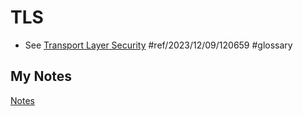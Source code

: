 # TLS
- See [Transport Layer Security](transport-layer-security.md) #ref/2023/12/09/120659 #glossary
## My Notes
[Notes](mynotes/tls-notes.md)
